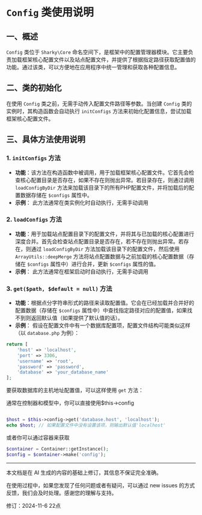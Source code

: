 # `Config` 类使用说明

## 一、概述

`Config` 类位于 `Sharky\Core` 命名空间下，是框架中的配置管理器模块。它主要负责加载框架核心配置文件以及站点配置文件，并提供了根据指定路径获取配置值的功能。通过该类，可以方便地在应用程序中统一管理和获取各种配置信息。

## 二、类的初始化

在使用 `Config` 类之前，无需手动传入配置文件路径等参数。当创建 `Config` 类的实例时，其构造函数会自动执行 `initConfigs` 方法来初始化配置信息，尝试加载框架核心配置文件。

## 三、具体方法使用说明

### 1. `initConfigs` 方法

- **功能**：该方法在构造函数中被调用，用于加载框架核心配置文件。它首先会检查核心配置目录是否存在，如果不存在则抛出异常。若目录存在，则通过调用 `loadConfigByDir` 方法来加载该目录下的所有PHP配置文件，并将加载后的配置数据存储在 `$configs` 属性中。
- **示例**：
此方法通常在类实例化时自动执行，无需手动调用

### 2. `loadConfigs` 方法

- **功能**：用于加载站点配置目录下的配置文件，并将其与已加载的核心配置进行深度合并。首先会检查站点配置目录是否存在，若不存在则抛出异常。若存在，则通过 `loadConfigByDir` 方法加载该目录下的配置文件，然后使用 `ArrayUtils::deepMerge` 方法将站点配置数据与之前加载的核心配置数据（存储在 `$configs` 属性中）进行合并，更新 `$configs` 属性的值。
- **示例**：
此方法通常在框架启动时自动执行，无需手动调用

### 3. `get($path, $default = null)` 方法

- **功能**：根据点分字符串形式的路径来读取配置值。它会在已经加载并合并好的配置数据（存储在 `$configs` 属性中）中查找指定路径对应的配置值，如果找不到则返回默认值（如果提供了默认值的话）。
- **示例**：
假设在配置文件中有一个数据库配置项，配置文件结构可能类似这样（以 `database.php` 为例）：

```php
return [
    'host' => 'localhost',
    'port' => 3306,
    'username' => 'root',
    'password' => 'password',
    'database' => 'your_database_name'
];
```

要获取数据库的主机地址配置值，可以这样使用 `get` 方法：

通常在控制器和模型中，你可以直接使用$this->config

```php

$host = $this->config->get('database.host', 'localhost');
echo $host; // 如果配置文件中没有设置该项，则输出默认值'localhost'
```

或者你可以通过容器来获取

```php
$container = Container::getInstance();
$config = $container->make('config');
```

---

本文档是在 AI 生成的内容的基础上修订，其信息不保证完全准确。

在使用过程中，如果您发现了任何问题或者有疑问，可以通过 new issues 的方式反馈，我们会及时处理。感谢您的理解与支持。

修订：2024-11-6 22点
